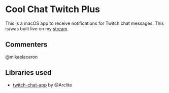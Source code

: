 # Cool Chat Twitch Plus

This is a macOS app to receive notifications for Twitch chat messages. This is/was built live on my [stream](https://twitch.tv/mwilson_codes).

## Commenters

@mikaelacaron

## Libraries used

- [twitch-chat-app](https://github.com/cocoatype/twitch-chat) by @Arclite